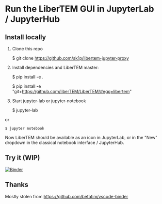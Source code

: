 # Run the LiberTEM GUI in JupyterLab / JupyterHub

## Install locally

1. Clone this repo

    $ git clone https://github.com/sk1p/libertem-jupyter-proxy

2. Install dependencies and LiberTEM master:

    $ pip install -e .
    
    $ pip install -e "git+https://github.com/liberTEM/LiberTEM/#egg=libertem"

3. Start jupyter-lab or jupyter-notebook

    $ jupyter-lab

or

    $ jupyter notebook

Now LiberTEM should be available as an icon in JupyterLab, or in the
"New" dropdown in the classical notebook interface / JupyterHub.

## Try it (WIP)

[![Binder](https://mybinder.org/badge_logo.svg)](https://mybinder.org/v2/gh/sk1p/libertem-jupyter-proxy/master?urlpath=lab)

## Thanks

Mostly stolen from https://github.com/betatim/vscode-binder
